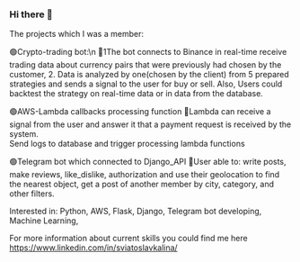 ### Hi there 👋
The projects which I was a member: 

🟢Crypto-trading bot:\n
💬1The bot connects to Binance in real-time receive trading data about currency pairs 
that were previously had chosen by the customer,
2. Data is analyzed by one(chosen by the client) from 5 prepared strategies and sends
 a signal to the user for buy or sell. Also, Users could backtest the strategy on real-time data or in data from the database. 


🟢AWS-Lambda callbacks processing function
💬Lambda can receive a signal from the user and answer it that a payment request is received by the system.  
Send logs to database and  trigger processing lambda functions


🟢Telegram bot which connected to  Django_API
💬User able to: write posts, make reviews, like_dislike, authorization and
use their geolocation to find the nearest object, get a post of another member by city, category, and other filters.

Interested in:
Python,
AWS,
Flask, 
Django, 
Telegram bot developing,
Machine Learning,
    

For more information about current skills you could find me here https://www.linkedin.com/in/sviatoslavkalina/
